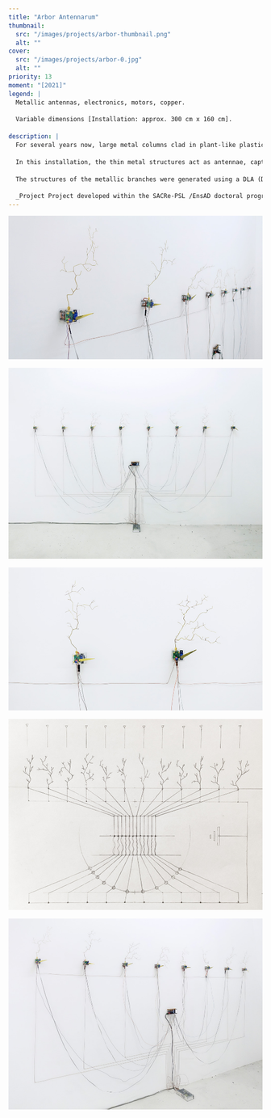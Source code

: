 ```yaml
---
title: "Arbor Antennarum"
thumbnail:
  src: "/images/projects/arbor-thumbnail.png"
  alt: ""
cover:
  src: "/images/projects/arbor-0.jpg"
  alt: ""
priority: 13
moment: "[2021]"
legend: |
  Metallic antennas, electronics, motors, copper.
  
  Variable dimensions [Installation: approx. 300 cm x 160 cm].

description: |
  For several years now, large metal columns clad in plant-like plastic have been discreetly popping up in our towns and cities: antenna trees. These 4G-5G relay antennas are designed to disappear into the landscape.

  In this installation, the thin metal structures act as antennae, capturing the electromagnetic environment around them. The moving needles indicate the signal strength perceived by the antennas. They reflect the instability and constant fluctuations of the radio landscape.

  The structures of the metallic branches were generated using a DLA (Diffusion-Limited Agregation) algorithmic process, by implementing the data obtained from the previous antenna's capture to generate the next, giving a certain orientation to the inflorescence of its branches. Determined by each of the structures, the movement of the needles varies slightly according to the geometry of the antennae.

  _Project Project developed within the SACRe-PSL /EnsAD doctoral program._
---
```


![](/images/projects/arbor-1.jpg)

![](/images/projects/arbor-2.jpg)

<lite-vimeo videoid="538379979">
</lite-vimeo>

![](/images/projects/arbor-3.jpg)

![](/images/projects/arbor-4.jpg)

![](/images/projects/arbor-5.jpg)